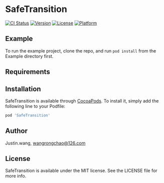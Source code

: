 # SafeTransition

[![CI Status](https://img.shields.io/travis/Justin.wang/SafeTransition.svg?style=flat)](https://travis-ci.org/Justin.wang/SafeTransition)
[![Version](https://img.shields.io/cocoapods/v/SafeTransition.svg?style=flat)](https://cocoapods.org/pods/SafeTransition)
[![License](https://img.shields.io/cocoapods/l/SafeTransition.svg?style=flat)](https://cocoapods.org/pods/SafeTransition)
[![Platform](https://img.shields.io/cocoapods/p/SafeTransition.svg?style=flat)](https://cocoapods.org/pods/SafeTransition)

## Example

To run the example project, clone the repo, and run `pod install` from the Example directory first.

## Requirements

## Installation

SafeTransition is available through [CocoaPods](https://cocoapods.org). To install
it, simply add the following line to your Podfile:

```ruby
pod 'SafeTransition'
```

## Author

Justin.wang, wangrongchao@126.com

## License

SafeTransition is available under the MIT license. See the LICENSE file for more info.
